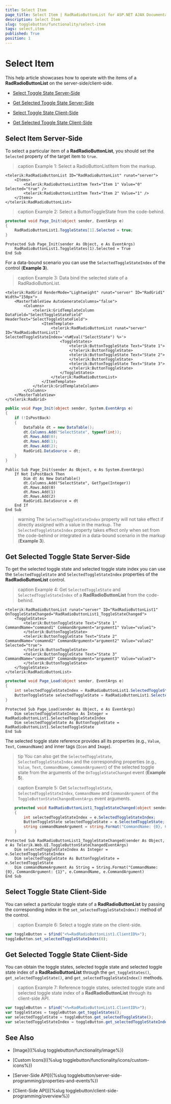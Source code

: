 ```yaml
---
title: Select Item
page_title: Select Item | RadRadioButtonList for ASP.NET AJAX Documentation
description: Select Item
slug: togglebutton/functionality/select-item
tags: select,item
published: True
position: 1
---
```


# Select Item

This help article showcases how to operate with the items of a **RadRadioButtonList** on the server-side/client-side.

* [Select Toggle State Server-Side](#select-toggle-state-server-side)

* [Get Selected Toggle State Server-Side](#get-selected-toggle-state-server-side)

* [Select Toggle State Client-Side](#select-toggle-state-client-side)

* [Get Selected Toggle State Client-Side](#get-selected-toggle-state-client-side)

## Select Item Server-Side

To select a particular item of a **RadRadioButtonList**, you should set the `Selected` property of the target item to `true`.

>caption Example 1: Select a RadioButtonListItem from the markup. 

````ASP.NET
<telerik:RadRadioButtonList ID="RadRadioButtonList" runat="server">
	<Items>
		<telerik:RadioButtonListItem Text="Item 1" Value="0" Selected="true" />
		<telerik:RadioButtonListItem Text="Item 2" Value="1" />
	</Items>
</telerik:RadRadioButtonList>
```` 

>caption Example 2: Select a ButtonToggleState from the code-behind. 

````C#
protected void Page_Init(object sender, EventArgs e)
{
	RadRadioButtonList1.ToggleStates[1].Selected = true;
}
````
````VB
Protected Sub Page_Init(sender As Object, e As EventArgs)
	RadRadioButtonList1.ToggleStates(1).Selected = True
End Sub
````

For a data-bound scenario you can use the `SelectedToggleStateIndex` of the control (**Example 3**).

>caption Example 3: Data bind the selected state of a RadRadioButtonList.

````ASP.NET
<telerik:RadGrid RenderMode="Lightweight" runat="server" ID="RadGrid1" Width="150px">
	<MasterTableView AutoGenerateColumns="false">
		<Columns>
			<telerik:GridTemplateColumn DataField="SelectToggleStateField" HeaderText="SelectToggleStateField">
				<ItemTemplate>
					<telerik:RadRadioButtonList runat="server" ID="RadRadioButtonList1" SelectedToggleStateIndex='<%#Eval("SelectState") %>'>
						<ToggleStates>
							<telerik:ButtonToggleState Text="State 1">
							</telerik:ButtonToggleState>
							<telerik:ButtonToggleState Text="State 2">
							</telerik:ButtonToggleState>
							<telerik:ButtonToggleState Text="State 3">
							</telerik:ButtonToggleState>
						</ToggleStates>
					</telerik:RadRadioButtonList>
				</ItemTemplate>
			</telerik:GridTemplateColumn>
		</Columns>
	</MasterTableView>
</telerik:RadGrid>
```` 
````C#
public void Page_Init(object sender, System.EventArgs e)
{
	if (!IsPostBack)
	{
		DataTable dt = new DataTable();
		dt.Columns.Add("SelectState", typeof(int));
		dt.Rows.Add(0);
		dt.Rows.Add(1);
		dt.Rows.Add(2);
		RadGrid1.DataSource = dt;
	}
}
````
````VB
Public Sub Page_Init(sender As Object, e As System.EventArgs)
	If Not IsPostBack Then
		Dim dt As New DataTable()
		dt.Columns.Add("SelectState", GetType(Integer))
		dt.Rows.Add(0)
		dt.Rows.Add(1)
		dt.Rows.Add(2)
		RadGrid1.DataSource = dt
	End If
End Sub
````

>warning The `SelectedToggleStateIndex` property will not take effect if directly assigned with a value in the markup. The `SelectedToggleStateIndex` property takes effect only when set from the code-behind or integrated in a data-bound scenario in the markup (**Example 3**). 

## Get Selected Toggle State Server-Side

To get the selected toggle state and selected toggle state index you can use the `SelectedToggleState` and `SelectedToggleStateIndex` properties of the **RadRadioButtonList** control.

>caption Example 4: Get `SelectedToggleState` and `SelectedToggleStateIndex` of a **RadRadioButtonList** from the code-behind. 

````ASP.NET
<telerik:RadRadioButtonList runat="server" ID="RadRadioButtonList1" OnToggleStateChanged="RadRadioButtonList1_ToggleStateChanged">
	<ToggleStates>
		<telerik:ButtonToggleState Text="State 1" CommandName="command1" CommandArgument="argument1" Value="value1">
		</telerik:ButtonToggleState>
		<telerik:ButtonToggleState Text="State 2" CommandName="comamnd2" CommandArgument="argument2" Value="value2" Selected="true">
		</telerik:ButtonToggleState>
		<telerik:ButtonToggleState Text="State 3" CommandName="command3" CommandArgument="argument3" Value="value3">
		</telerik:ButtonToggleState>
	</ToggleStates>
</telerik:RadRadioButtonList>
````

````C#
protected void Page_Load(object sender, EventArgs e)
{
	int selectedToggleStateIndex = RadRadioButtonList1.SelectedToggleStateIndex;
	ButtonToggleState selectedToggleState = RadRadioButtonList1.SelectedToggleState;
}
````
````VB
Protected Sub Page_Load(sender As Object, e As EventArgs)
	Dim selectedToggleStateIndex As Integer = RadRadioButtonList1.SelectedToggleStateIndex
	Dim selectedToggleState As ButtonToggleState = RadRadioButtonList1.SelectedToggleState
End Sub
````

The selected toggle state reference provides all its properties (e.g., `Value`, `Text`, `CommandName`) and inner tags (`Icon` and `Image`).

>tip You can also get the `SelectedToggleState`, `SelectedToggleStateIndex` and the corresponding properties (e.g., `Value`, `Text`, `CommandName`, `CommandArgument`) of the selected toggle state from the arguments of the `OnToggleStateChanged` event (**Example 5**).

>caption Example 5: Get `SelectedToggleState`, `SelectedToggleStateIndex`, `CommandName` and `CommandArgument` of the `ToggleButtonStateChangedEventArgs` event arguments. 


````C#
	protected void RadRadioButtonList1_ToggleStateChanged(object sender, Telerik.Web.UI.ToggleButtonStateChangedEventArgs e)
	{
		int selectedToggleStateIndex = e.SelectedToggleStateIndex;
		ButtonToggleState selectedToggleState = e.SelectedToggleState;
		string commandNameArgument = string.Format("CommandName: {0}, CommandArgument: {1}", e.CommandName, e.CommandArgument);
	}
````
````VB
Protected Sub RadRadioButtonList1_ToggleStateChanged(sender As Object, e As Telerik.Web.UI.ToggleButtonStateChangedEventArgs)
	Dim selectedToggleStateIndex As Integer = e.SelectedToggleStateIndex
	Dim selectedToggleState As ButtonToggleState = e.SelectedToggleState
	Dim commandNameArgument As String = String.Format("CommandName: {0}, CommandArgument: {1}", e.CommandName, e.CommandArgument)
End Sub
````

## Select Toggle State Client-Side

You can select a particular toggle state of a **RadRadioButtonList** by passing the corresponding index in the `set_selectedToggleStateIndex()` method of the control.

>caption Example 6: Select a toggle state on the client-side.

````JavaScript
var toggleButton = $find("<%=RadRadioButtonList1.ClientID%>");
toggleButton.set_selectedToggleStateIndex(0);
````


## Get Selected Toggle State Client-Side

You can obtain the toggle states, selected toggle state and selected toggle state index of a **RadRadioButtonList** through the `get_toggleStates()`, `get_selectedToggleState()`, and `get_selectedToggleStateIndex()` methods.

>caption Example 7: Reference toggle states, selected toggle state and selected toggle state index of a **RadRadioButtonList** through its client-side API. 

````JavaScript
var toggleButton = $find("<%=RadRadioButtonList1.ClientID%>");
var toggleStates = toggleButton.get_toggleStates();
var selectedToggleState = toggleButton.get_selectedToggleState();
var selectedToggleStateIndex = toggleButton.get_selectedToggleStateIndex();
````


## See Also

 * [Image]({%slug togglebutton/functionality/image%})
 
 * [Custom Icons]({%slug togglebutton/functionality/icons/custom-icons%})

 * [Server-Side API]({%slug togglebutton/server-side-programming/properties-and-events%})
 
 * [Client-Side API]({%slug togglebutton/client-side-programming/overview%})
